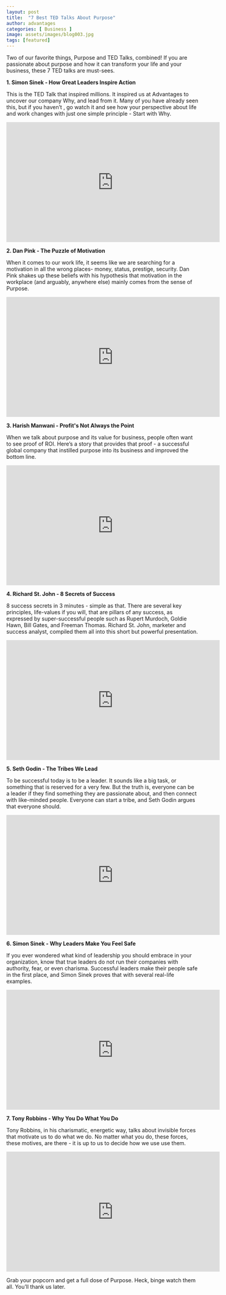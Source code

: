 ```yaml
---
layout: post
title:  "7 Best TED Talks About Purpose"
author: advantages
categories: [ Business ]
image: assets/images/blog003.jpg
tags: [featured]
---
```


Two of our favorite things, Purpose and TED Talks, combined! If you are passionate about purpose and how it can transform your life and your business, these 7 TED talks are must-sees.
 
**1. Simon Sinek - How Great Leaders Inspire Action**

This is the TED Talk that inspired millions. It inspired us at Advantages to uncover our company Why, and lead from it. Many of you have already seen this, but if you haven’t , go watch it and see how your perspective about life and work changes with just one simple principle - Start with Why.

<iframe width="560" height="315" src="https://www.youtube.com/embed/qp0HIF3SfI4" frameborder="0" allow="accelerometer; autoplay; encrypted-media; gyroscope; picture-in-picture" allowfullscreen></iframe>


**2. Dan Pink - The Puzzle of Motivation**

When it comes to our work life, it seems like we are searching for a motivation in all the wrong places- money, status, prestige, security. Dan Pink shakes up these beliefs with his hypothesis that motivation in the workplace (and arguably, anywhere else) mainly comes from the sense of Purpose.

<iframe width="560" height="315" src="https://www.youtube.com/embed/rrkrvAUbU9Y" frameborder="0" allow="accelerometer; autoplay; encrypted-media; gyroscope; picture-in-picture" allowfullscreen></iframe>


**3. Harish Manwani - Profit's Not Always the Point**

When we talk about purpose and its value for business, people often want to see proof of ROI. Here’s a story that provides that proof - a successful global company that instilled purpose into its business and improved the bottom line.

<iframe width="560" height="315" src="https://www.youtube.com/embed/ihoR9B7p-1Q" frameborder="0" allow="accelerometer; autoplay; encrypted-media; gyroscope; picture-in-picture" allowfullscreen></iframe>


**4. Richard St. John - 8 Secrets of Success**

8 success secrets in 3 minutes - simple as that. There are several key principles, life-values if you will, that are pillars of any success, as expressed by super-successful people such as Rupert Murdoch, Goldie Hawn, Bill Gates, and Freeman Thomas. Richard St. John, marketer and success analyst, compiled them all into this short but powerful presentation.

<iframe width="560" height="315" src="https://www.youtube.com/embed/Y6bbMQXQ180" frameborder="0" allow="accelerometer; autoplay; encrypted-media; gyroscope; picture-in-picture" allowfullscreen></iframe>

  
**5. Seth Godin - The Tribes We Lead**

To be successful today is to be a leader. It sounds like a big task, or something that is reserved for a very few. But the truth is, everyone can be a leader if they find something they are passionate about, and then connect with like-minded people. Everyone can start a tribe, and Seth Godin argues that everyone should.

<iframe width="560" height="315" src="https://www.youtube.com/embed/589tH-wtCak" frameborder="0" allow="accelerometer; autoplay; encrypted-media; gyroscope; picture-in-picture" allowfullscreen></iframe>


**6. Simon Sinek - Why Leaders Make You Feel Safe**

If you ever wondered what kind of leadership you should embrace in your organization, know that true leaders do not run their companies with authority, fear, or even charisma. Successful leaders make their people safe in the first place, and Simon Sinek proves that with several real-life examples.

<iframe width="560" height="315" src="https://www.youtube.com/embed/lmyZMtPVodo" frameborder="0" allow="accelerometer; autoplay; encrypted-media; gyroscope; picture-in-picture" allowfullscreen></iframe>


**7. Tony Robbins - Why You Do What You Do**

Tony Robbins, in his charismatic, energetic way, talks about invisible forces that motivate us to do what we do. No matter what you do, these forces, these motives, are there - it is up to us to decide how we use use them.

<iframe width="560" height="315" src="https://www.youtube.com/embed/BwFOwyoH-3g" frameborder="0" allow="accelerometer; autoplay; encrypted-media; gyroscope; picture-in-picture" allowfullscreen></iframe>


Grab your popcorn and get a full dose of Purpose. Heck, binge watch them all. You’ll thank us later.

